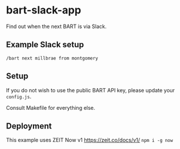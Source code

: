 # bart-slack-app

Find out when the next BART is via Slack.

## Example Slack setup

```
/bart next millbrae from montgomery
```

## Setup

If you do not wish to use the public BART API key, please update your `config.js`.

Consult Makefile for everything else.

## Deployment

This example uses ZEIT Now v1
https://zeit.co/docs/v1/
`npm i -g now`
